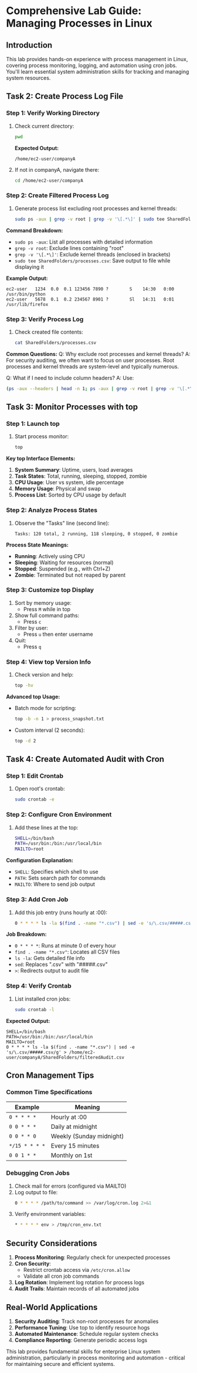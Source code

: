 # Comprehensive Lab Guide: Managing Processes in Linux

## Introduction
This lab provides hands-on experience with process management in Linux, covering process monitoring, logging, and automation using cron jobs. You'll learn essential system administration skills for tracking and managing system resources.

## Task 2: Create Process Log File

### Step 1: Verify Working Directory
1. Check current directory:
   ```bash
   pwd
   ```
   **Expected Output:**
   ```
   /home/ec2-user/companyA
   ```

2. If not in companyA, navigate there:
   ```bash
   cd /home/ec2-user/companyA
   ```

### Step 2: Create Filtered Process Log
1. Generate process list excluding root processes and kernel threads:
   ```bash
   sudo ps -aux | grep -v root | grep -v '\[.*\]' | sudo tee SharedFolders/processes.csv
   ```

**Command Breakdown:**
- `sudo ps -aux`: List all processes with detailed information
- `grep -v root`: Exclude lines containing "root"
- `grep -v '\[.*\]'`: Exclude kernel threads (enclosed in brackets)
- `sudo tee SharedFolders/processes.csv`: Save output to file while displaying it

**Example Output:**
```
ec2-user   1234  0.0  0.1 123456 7890 ?        S    14:30   0:00 /usr/bin/python
ec2-user   5678  0.1  0.2 234567 8901 ?        Sl   14:31   0:01 /usr/lib/firefox
```

### Step 3: Verify Process Log
1. Check created file contents:
   ```bash
   cat SharedFolders/processes.csv
   ```

**Common Questions:**
Q: Why exclude root processes and kernel threads?
A: For security auditing, we often want to focus on user processes. Root processes and kernel threads are system-level and typically numerous.

Q: What if I need to include column headers?
A: Use:
```bash
(ps -aux --headers | head -n 1; ps -aux | grep -v root | grep -v '\[.*\]') | sudo tee SharedFolders/processes.csv
```

## Task 3: Monitor Processes with top

### Step 1: Launch top
1. Start process monitor:
   ```bash
   top
   ```

**Key top Interface Elements:**
1. **System Summary**: Uptime, users, load averages
2. **Task States**: Total, running, sleeping, stopped, zombie
3. **CPU Usage**: User vs system, idle percentage
4. **Memory Usage**: Physical and swap
5. **Process List**: Sorted by CPU usage by default

### Step 2: Analyze Process States
1. Observe the "Tasks" line (second line):
   ```
   Tasks: 120 total, 2 running, 118 sleeping, 0 stopped, 0 zombie
   ```

**Process State Meanings:**
- **Running**: Actively using CPU
- **Sleeping**: Waiting for resources (normal)
- **Stopped**: Suspended (e.g., with Ctrl+Z)
- **Zombie**: Terminated but not reaped by parent

### Step 3: Customize top Display
1. Sort by memory usage:
   - Press `M` while in top
2. Show full command paths:
   - Press `c`
3. Filter by user:
   - Press `u` then enter username
4. Quit:
   - Press `q`

### Step 4: View top Version Info
1. Check version and help:
   ```bash
   top -hv
   ```

**Advanced top Usage:**
- Batch mode for scripting:
  ```bash
  top -b -n 1 > process_snapshot.txt
  ```
- Custom interval (2 seconds):
  ```bash
  top -d 2
  ```

## Task 4: Create Automated Audit with Cron

### Step 1: Edit Crontab
1. Open root's crontab:
   ```bash
   sudo crontab -e
   ```

### Step 2: Configure Cron Environment
1. Add these lines at the top:
   ```bash
   SHELL=/bin/bash
   PATH=/usr/bin:/bin:/usr/local/bin
   MAILTO=root
   ```

**Configuration Explanation:**
- `SHELL`: Specifies which shell to use
- `PATH`: Sets search path for commands
- `MAILTO`: Where to send job output

### Step 3: Add Cron Job
1. Add this job entry (runs hourly at :00):
   ```bash
   0 * * * * ls -la $(find . -name "*.csv") | sed -e 's/\.csv/#####.csv/g' > /home/ec2-user/companyA/SharedFolders/filteredAudit.csv
   ```

**Job Breakdown:**
- `0 * * * *`: Runs at minute 0 of every hour
- `find . -name "*.csv"`: Locates all CSV files
- `ls -la`: Gets detailed file info
- `sed`: Replaces ".csv" with "#####.csv"
- `>`: Redirects output to audit file

### Step 4: Verify Crontab
1. List installed cron jobs:
   ```bash
   sudo crontab -l
   ```

**Expected Output:**
```
SHELL=/bin/bash
PATH=/usr/bin:/bin:/usr/local/bin
MAILTO=root
0 * * * * ls -la $(find . -name "*.csv") | sed -e 's/\.csv/#####.csv/g' > /home/ec2-user/companyA/SharedFolders/filteredAudit.csv
```

## Cron Management Tips

### Common Time Specifications
| Example | Meaning |
|---------|---------|
| `0 * * * *` | Hourly at :00 |
| `0 0 * * *` | Daily at midnight |
| `0 0 * * 0` | Weekly (Sunday midnight) |
| `*/15 * * * *` | Every 15 minutes |
| `0 0 1 * *` | Monthly on 1st |

### Debugging Cron Jobs
1. Check mail for errors (configured via MAILTO)
2. Log output to file:
   ```bash
   0 * * * * /path/to/command >> /var/log/cron.log 2>&1
   ```
3. Verify environment variables:
   ```bash
   * * * * * env > /tmp/cron_env.txt
   ```

## Security Considerations

1. **Process Monitoring**: Regularly check for unexpected processes
2. **Cron Security**:
   - Restrict crontab access via `/etc/cron.allow`
   - Validate all cron job commands
3. **Log Rotation**: Implement log rotation for process logs
4. **Audit Trails**: Maintain records of all automated jobs

## Real-World Applications

1. **Security Auditing**: Track non-root processes for anomalies
2. **Performance Tuning**: Use top to identify resource hogs
3. **Automated Maintenance**: Schedule regular system checks
4. **Compliance Reporting**: Generate periodic access logs

This lab provides fundamental skills for enterprise Linux system administration, particularly in process monitoring and automation - critical for maintaining secure and efficient systems.